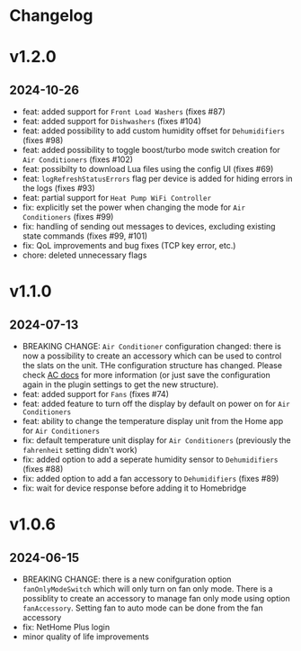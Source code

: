# Changelog

# v1.2.0
## 2024-10-26
- feat: added support for `Front Load Washers` (fixes #87)
- feat: added support for `Dishwashers` (fixes #104)
- feat: added possibility to add custom humidity offset for `Dehumidifiers` (fixes #98)
- feat: added possibility to toggle boost/turbo mode switch creation for `Air Conditioners` (fixes #102)
- feat: possibilty to download Lua files using the config UI (fixes #69)
- feat: `logRefreshStatusErrors` flag per device is added for hiding errors in the logs (fixes #93)
- feat: partial support for `Heat Pump WiFi Controller`
- fix: explicitly set the power when changing the mode for `Air Conditioners` (fixes #99)
- fix: handling of sending out messages to devices, excluding existing state commands (fixes #99, #101)
- fix: QoL improvements and bug fixes (TCP key error, etc.)
- chore: deleted unnecessary flags

# v1.1.0
## 2024-07-13
- BREAKING CHANGE: `Air Conditioner` configuration changed: there is now a possibility to create an accessory which can be used to control the slats on the unit. THe configuration structure has changed. Please check [AC docs](/docs/ac.md) for more information (or just save the configuration again in the plugin settings to get the new structure).
- feat: added support for `Fans` (fixes #74)
- feat: added feature to turn off the display by default on power on for `Air Conditioners`
- feat: ability to change the temperature display unit from the Home app for `Air Conditioners`
- fix: default temperature unit display for `Air Conditioners` (previously the `fahrenheit` setting didn't work)
- fix: added option to add a seperate humidity sensor to `Dehumidifiers` (fixes #88)
- fix: added option to add a fan accessory to `Dehumidifiers` (fixes #89)
- fix: wait for device response before adding it to Homebridge

# v1.0.6
## 2024-06-15
- BREAKING CHANGE: there is a new conifguration option `fanOnlyModeSwitch` which will only turn on fan only mode. There is a possiblity to create an accessory to manage fan only mode using option `fanAccessory`. Setting fan to auto mode can be done from the fan accessory
- fix: NetHome Plus login
- minor quality of life improvements
